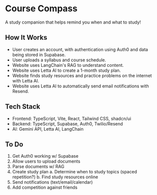 # Course Compass

A study companion that helps remind you when and what to study!

## How It Works

- User creates an account, with authentication using Auth0 and data being stored in Supabase.
- User uploads a syllabus and course schedule.
- Website uses LangChain's RAG to understand content.
- Website uses Letta AI to create a 1-month study plan.
- Website finds study resources and practice problems on the internet with Letta AI.
- Website uses Letta AI to automatically send email notifications with Resend.

## Tech Stack

- Frontend: TypeScript, Vite, React, Tailwind CSS, shadcn/ui
- Backend: TypeScript, Supabase, Auth0, Twilio/Resend
- AI: Gemini API, Letta AI, LangChain

## To Do

1. Get Auth0 working w/ Supabase
2. Allow users to upload documents
3. Parse documents w/ RAG
4. Create study plan
   a. Determine when to study topics (spaced repetition?)
   b. Find study resources online
5. Send notifications (text/email/calendar)
6. Add competition against friends